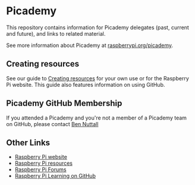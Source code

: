 # Picademy

This repository contains information for Picademy delegates (past, current and future), and links to related material.

See more information about Picademy at [raspberrypi.org/picademy](http://www.raspberrypi.org/picademy/).

## Creating resources

See our guide to [Creating resources](https://github.com/raspberrypilearning/creating-resources) for your own use or for the Raspberry Pi website. This guide also features information on using GitHub.

## Picademy GitHub Membership

If you attended a Picademy and you're not a member of a Picademy team on GitHub, please contact [Ben Nuttall](https://github.com/bennuttall)

## Other Links

- [Raspberry Pi website](http://www.raspberrypi.org/)
- [Raspberry Pi resources](http://www.raspberrypi.org/resources)
- [Raspberry Pi Forums](http://www.raspberrypi.org/forums/)
- [Raspberry Pi Learning on GitHub](https://github.com/raspberrypilearning)
